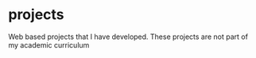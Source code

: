 # projects
Web based projects that I have developed. These projects are not part of my academic curriculum 
